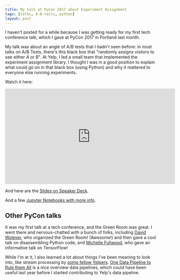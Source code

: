 ```yaml
---
title: My talk at PyCon 2017 about Experiment Assignment
tags: [talks, A-B-tests, python]
layout: post
---
```


I haven't posted for a while because I was getting ready for my first
tech conference talk, which I gave at PyCon 2017 in Portland last
month.

My talk was about an angle of A/B tests that I hadn't seen before: in
most talks on A/B Tests, there's this black box that "randomly assigns
visitors to see either _A_ or _B_". At Yelp, I led a small team that
implemented the experiment assignment library. I thought I was in a
good position to explain what could go on in that black box (using
Python) and why it mattered to everyone else running experiments.

Watch it here:

<iframe width="560" height="315" src="https://www.youtube.com/embed/B5DqPOfQxGo" frameborder="0" allowfullscreen></iframe>

And here are the [Slides on Speaker Deck](https://speakerdeck.com/pycon2017/jessica-stringham-experiment-assignment-on-the-web">).

And a few [Jupyter Notebooks with more info](https://github.com/jessstringham/talks/blob/master/pycon2017-experiment-assignment-on-the-web/0.Introduction.ipynb).

## Other PyCon talks

It was my first talk at a tech conference, and the Green Room was
great. I went there and nervous-chatted with a bunch of folks,
including
[David Wolever](https://www.youtube.com/watch?v=s5_5XmmwMx8), who
organized the Green Room! (Awesome!) and then gave a cool talk on
disassembling Python code, and
[Michelle Fullwood](https://www.youtube.com/watch?v=5e0TbyCkbCY), who
gave an informative talk on TensorFlow!


While I'm at it, I also learned a lot about things I've been meaning
to look into, like stream processing by
[some fellow Yelpers](https://www.youtube.com/watch?v=CHCC2ITcMfk). [One Data Pipeline to Rule them All](https://www.youtube.com/watch?v=N6riK1Xtyng)
is a nice overview data pipelines, which could have been useful last
year before I started contributing to Yelp's data pipeline.



